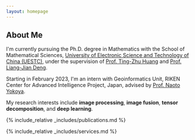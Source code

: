 ```yaml
---
layout: homepage
---
```


## About Me

I'm currently pursuing the Ph.D. degree in Mathematics with the School of Mathematical Sciences, [University of Electronic Science and Technology of China (UESTC)](https://www.uestc.edu.cn/), under the supervision of [Prof. Ting-Zhu Huang](https://www.math.uestc.edu.cn/info/1081/2041.htm) and [Prof. Liang-Jian Deng](https://liangjiandeng.github.io/).

Starting in February 2023, I'm an intern with Geoinformatics Unit, RIKEN Center for Advanced Intelligence Project, Japan, advised by [Prof. Naoto Yokoya](https://naotoyokoya.com/).

My research interests include **image processing**, **image fusion**, **tensor decomposition**, and **deep learning**.

{% include_relative _includes/publications.md %}


{% include_relative _includes/services.md %}



